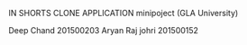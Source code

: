 IN SHORTS CLONE APPLICATION
minipoject  (GLA University)

Deep Chand  201500203
Aryan Raj johri 201500152
